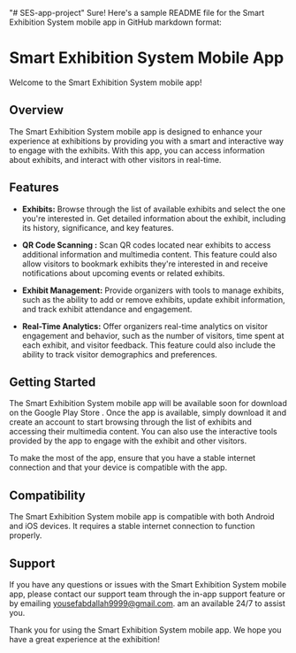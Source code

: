 "# SES-app-project" 
Sure! Here's a sample README file for the Smart Exhibition System mobile app in GitHub markdown format:

# Smart Exhibition System Mobile App

Welcome to the Smart Exhibition System mobile app!

## Overview

The Smart Exhibition System mobile app is designed to enhance your experience at exhibitions by providing you with a smart and interactive way to engage with the exhibits. With this app, you can access information about exhibits, and interact with other visitors in real-time.

## Features

- **Exhibits:** Browse through the list of available exhibits and select the one you're interested in. Get detailed information about the exhibit, including its history, significance, and key features.

- **QR Code Scanning :** Scan QR codes located near exhibits to access additional information and multimedia content. This feature could also allow visitors to bookmark exhibits they're interested in and receive notifications about upcoming events or related exhibits.

- **Exhibit Management:** Provide organizers with tools to manage exhibits, such as the ability to add or remove exhibits, update exhibit information, and track exhibit attendance and engagement.

- **Real-Time Analytics:** Offer organizers real-time analytics on visitor engagement and behavior, such as the number of visitors, time spent at each exhibit, and visitor feedback. This feature could also include the ability to track visitor demographics and preferences.

## Getting Started

The Smart Exhibition System mobile app will be available soon for download on the Google Play Store . Once the app is available, simply download it and create an account to start browsing through the list of exhibits and accessing their multimedia content. You can also use the interactive tools provided by the app to engage with the exhibit and other visitors.

To make the most of the app, ensure that you have a stable internet connection and that your device is compatible with the app. 


## Compatibility

The Smart Exhibition System mobile app is compatible with both Android and iOS devices. It requires a stable internet connection to function properly.

## Support

If you have any questions or issues with the Smart Exhibition System mobile app, please contact our support team through the in-app support feature or by emailing yousefabdallah9999@gmail.com. am an available 24/7 to assist you.

Thank you for using the Smart Exhibition System mobile app. We hope you have a great experience at the exhibition!
